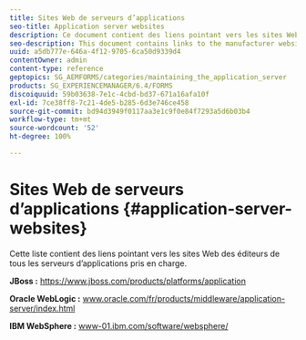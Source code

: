 ```yaml
---
title: Sites Web de serveurs d’applications
seo-title: Application server websites
description: Ce document contient des liens pointant vers les sites Web des éditeurs de tous les serveurs d’applications pris en charge.
seo-description: This document contains links to the manufacturer websites for all supported application servers.
uuid: a5db777e-646a-4f12-9705-6ca50d9339d4
contentOwner: admin
content-type: reference
geptopics: SG_AEMFORMS/categories/maintaining_the_application_server
products: SG_EXPERIENCEMANAGER/6.4/FORMS
discoiquuid: 59b03638-7e1c-4cbd-bd37-671a16afa10f
exl-id: 7ce38ff8-7c21-4de5-b285-6d3e746ce458
source-git-commit: bd94d3949f0117aa3e1c9f0e84f7293a5d6b03b4
workflow-type: tm+mt
source-wordcount: '52'
ht-degree: 100%

---
```


# Sites Web de serveurs d’applications {#application-server-websites}

Cette liste contient des liens pointant vers les sites Web des éditeurs de tous les serveurs d’applications pris en charge.

**JBoss :** https://www.jboss.com/products/platforms/application

**Oracle WebLogic :** www.oracle.com/fr/products/middleware/application-server/index.html

**IBM WebSphere :** www-01.ibm.com/software/websphere/
